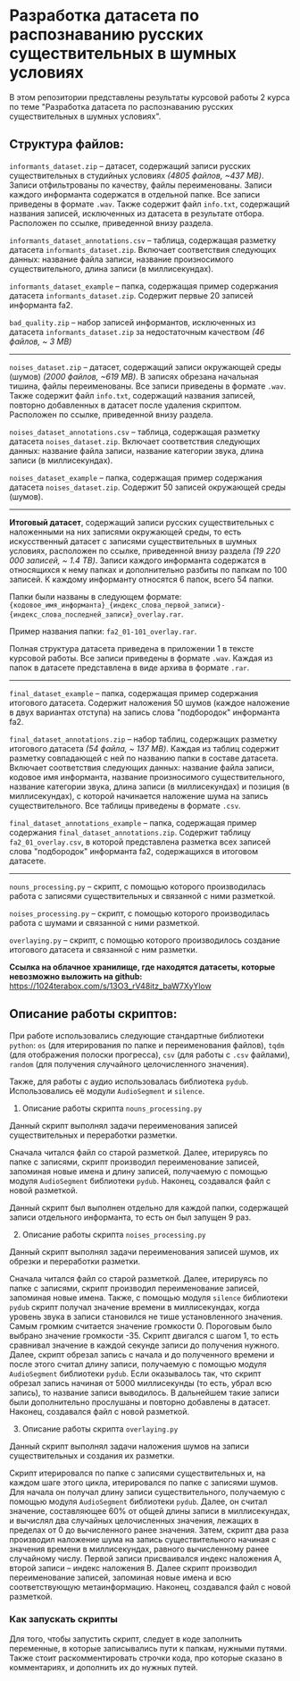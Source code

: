 # Разработка датасета по распознаванию русских существительных в шумных условиях

В этом репозитории представлены результаты курсовой работы 2 курса по теме "Разработка датасета по распознаванию русских существительных в шумных условиях".

## **Структура файлов:**

`informants_dataset.zip` – датасет, содержащий записи русских существительных в студийных условиях *(4805 файлов, ~437 MB)*. Записи отфильтрованы по качеству, файлы переименованы. Записи каждого информанта содержатся в отдельной папке. Все записи приведены в формате `.wav`. Также содержит файл `info.txt`, содержащий названия записей, исключенных из датасета в результате отбора. Расположен по ссылке, приведенной внизу раздела.

`informants_dataset_annotations.csv` – таблица, содержащая разметку датасета `informants_dataset.zip`. Включает соответствия следующих данных: название файла записи, название произносимого существительного, длина записи (в миллисекундах).

`informants_dataset_example` – папка, содержащая пример содержания датасета `informants_dataset.zip`. Содержит первые 20 записей информанта fa2.

`bad_quality.zip` – набор записей информантов, исключенных из датасета `informants_dataset.zip` за недостаточным качеством *(46 файлов, ~ 3 MB)*

---

`noises_dataset.zip` – датасет, содержащий записи окружающей среды (шумов) *(2000 файлов, ~619 MB)*. В записях обрезана начальная тишина, файлы переименованы. Все записи приведены в формате `.wav`. Также содержит файл `info.txt`, содержащий названия записей, повторно добавленных в датасет после удаления скриптом. Расположен по ссылке, приведенной внизу раздела.

`noises_dataset_annotations.csv` – таблица, содержащая разметку датасета `noises_dataset.zip`. Включает соответствия следующих данных: название файла записи, название категории звука, длина записи (в миллисекундах).

`noises_dataset_example` – папка, содержащая пример содержания датасета `noises_dataset.zip`. Содержит 50 записей окружающей среды (шумов).

---

**Итоговый датасет**, содержащий записи русских существительных с наложенными на них записями окружающей среды, то есть искусственный датасет с записями существительных в шумных условиях, расположен по ссылке, приведенной внизу раздела *(19 220 000 записей, ~ 1.4 TB)*. Записи каждого информанта содержатся в относящихся к нему папках и дополнительно разбиты по папкам по 100 записей. К каждому информанту относятся 6 папок, всего 54 папки. 

Папки были названы в следующем формате: 
`{кодовое_имя_информанта}_{индекс_слова_первой_записи}-{индекс_слова_последней_записи}_overlay.rar`. 

Пример названия папки: `fa2_01-101_overlay.rar`.

Полная структура датасета приведена в приложении 1 в тексте курсовой работы. Все записи приведены в формате `.wav`. Каждая из папок в датасете представлена в виде архива в формате `.rar`.

---

`final_dataset_example` – папка, содержащая пример содержания итогового датасета. Содержит наложения 50 шумов (каждое наложение в двух вариантах отступа) на запись слова "подбородок" информанта fa2.

`final_dataset_annotations.zip` – набор таблиц, содержащих разметку итогового датасета *(54 файла, ~ 137 MB)*. Каждая из таблиц содержит разметку совпадающей с ней по названию папки в составе датасета. Включает соответствия следующих данных: название файла записи, кодовое имя информанта, название произносимого существительного, название категории звука, длина записи (в миллисекундах) и позиция (в миллисекундах), с которой начинается наложение шума на запись существительного. Все таблицы приведены в формате `.csv`.

`final_dataset_annotations_example` – папка, содержащая пример содержания `final_dataset_annotations.zip`. Содержит таблицу `fa2_01_overlay.csv`, в которой представлена разметка всех записей слова "подбородок" информанта fa2, содержащихся в итоговом датасете.

---

`nouns_processing.py` – скрипт, с помощью которого производилась работа с записями существительных и связанной с ними разметкой.

`noises_processing.py` – скрипт, с помощью которого производилась работа с шумами и связанной с ними разметкой.

`overlaying.py` – скрипт, с помощью которого производилось создание итогового датасета и связанной с ним разметки.

**Ссылка на облачное хранилище, где находятся датасеты, которые невозможно выложить на github:** https://1024terabox.com/s/13O3_rV48itz_baW7XyYlow

## **Описание работы скриптов:**

При работе использовались следующие стандартные библиотеки `python`: `os` (для итерирования по папке и переименования файлов), `tqdm` (для отображения полоски прогресса), `csv` (для работы с `.csv` файлами), `random` (для получения случайного целочисленного значения).

Также, для работы с аудио использовалась библиотека `pydub`. Использовались её модули `AudioSegment` и `silence`.

1. Описание работы скрипта `nouns_processing.py`

Данный скрипт выполнял задачи переименования записей существительных и переработки разметки.

Сначала читался файл со старой разметкой. Далее, итерируясь по папке с записями, скрипт производил переименование записей, запоминая новые имена и длину записей, получаемую с помощью модуля `AudioSegment` библиотеки `pydub`. Наконец, создавался файл с новой разметкой.

Данный скрипт был выполнен отдельно для каждой папки, содержащей записи отдельного информанта, то есть он был запущен 9 раз.

2. Описание работы скрипта `noises_processing.py`

Данный скрипт выполнял задачи переименования записей шумов, их обрезки и переработки разметки.

Сначала читался файл со старой разметкой. Далее, итерируясь по папке с записями, скрипт производил переименование записей, запоминая новые имена. Также, с помощью модуля `silence` библиотеки `pydub` скрипт получал значение времени в миллисекундах, когда уровень звука в записи становился не тише установленного значения. Самым громким считается значение громкости 0. Пороговым было выбрано значение громкости -35. Скрипт двигался с шагом 1, то есть сравнивал значение в каждой секунде записи до получения нужного. Далее, скрипт обрезал запись с начала и до полученного времени и после этого считал длину записи, получаемую с помощью модуля `AudioSegment` библиотеки `pydub`. Если оказывалось так, что скрипт обрезал запись начиная от 5000 миллисекунды (то есть, убрал всю запись), то название записи выводилось. В дальнейшем такие записи были дополнительно прослушаны и повторно добавлены в датасет. Наконец, создавался файл с новой разметкой. 

3. Описание работы скрипта `overlaying.py`

Данный скрипт выполнял задачи наложения шумов на записи существительных и создания их разметки. 

Скрипт итерировался по папке с записями существительных и, на каждом шаге этого цикла, итерировался по папке с записями шумов. Для начала он получал длину записи существительного, получаемую с помощью модуля `AudioSegment` библиотеки `pydub`. Далее, он считал значение, составляющее 60% от общей длины записи в миллисекундах, и вычислял два случайных целочисленных значения, лежащих в пределах от 0 до вычисленного ранее значения. Затем, скрипт два раза производил наложение шума на запись существительного начиная с значения времени в миллисекундах, равного вычисленному ранее случайному числу. Первой записи присваивался индекс наложения A, второй записи – индекс наложения B. Далее скрипт производил переименование записей, запоминая новые имена и всю соответствующую метаинформацию. Наконец, создавался файл с новой разметкой.

### Как запускать скрипты

Для того, чтобы запустить скрипт, следует в коде заполнить переменные, в которые записывались пути к папкам, нужными путями. Также стоит раскомментировать строчки кода, про которые сказано в комментариях, и дополнить их до нужных путей.
